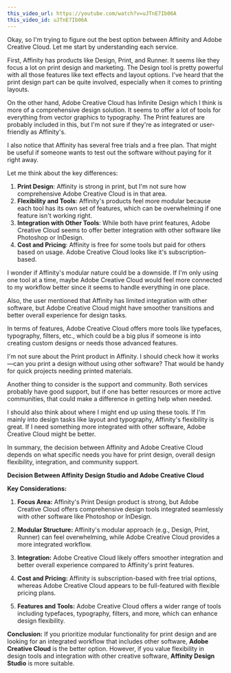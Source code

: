 ```yaml
---
this_video_url: https://youtube.com/watch?v=uJTnE7Ib06A
this_video_id: uJTnE7Ib06A
---
```

<think>
Okay, so I'm trying to figure out the best option between Affinity and Adobe Creative Cloud. Let me start by understanding each service.

First, Affinity has products like Design, Print, and Runner. It seems like they focus a lot on print design and marketing. The Design tool is pretty powerful with all those features like text effects and layout options. I've heard that the print design part can be quite involved, especially when it comes to printing layouts.

On the other hand, Adobe Creative Cloud has Infinite Design which I think is more of a comprehensive design solution. It seems to offer a lot of tools for everything from vector graphics to typography. The Print features are probably included in this, but I'm not sure if they're as integrated or user-friendly as Affinity's.

I also notice that Affinity has several free trials and a free plan. That might be useful if someone wants to test out the software without paying for it right away.

Let me think about the key differences:

1. **Print Design**: Affinity is strong in print, but I'm not sure how comprehensive Adobe Creative Cloud is in that area.
2. **Flexibility and Tools**: Affinity's products feel more modular because each tool has its own set of features, which can be overwhelming if one feature isn't working right.
3. **Integration with Other Tools**: While both have print features, Adobe Creative Cloud seems to offer better integration with other software like Photoshop or InDesign.
4. **Cost and Pricing**: Affinity is free for some tools but paid for others based on usage. Adobe Creative Cloud looks like it's subscription-based.

I wonder if Affinity's modular nature could be a downside. If I'm only using one tool at a time, maybe Adobe Creative Cloud would feel more connected to my workflow better since it seems to handle everything in one place.

Also, the user mentioned that Affinity has limited integration with other software, but Adobe Creative Cloud might have smoother transitions and better overall experience for design tasks.

In terms of features, Adobe Creative Cloud offers more tools like typefaces, typography, filters, etc., which could be a big plus if someone is into creating custom designs or needs those advanced features.

I'm not sure about the Print product in Affinity. I should check how it works—can you print a design without using other software? That would be handy for quick projects needing printed materials.

Another thing to consider is the support and community. Both services probably have good support, but if one has better resources or more active communities, that could make a difference in getting help when needed.

I should also think about where I might end up using these tools. If I'm mainly into design tasks like layout and typography, Affinity's flexibility is great. If I need something more integrated with other software, Adobe Creative Cloud might be better.

In summary, the decision between Affinity and Adobe Creative Cloud depends on what specific needs you have for print design, overall design flexibility, integration, and community support.
</think>

**Decision Between Affinity Design Studio and Adobe Creative Cloud**

**Key Considerations:**
1. **Focus Area:** Affinity's Print Design product is strong, but Adobe Creative Cloud offers comprehensive design tools integrated seamlessly with other software like Photoshop or InDesign.

2. **Modular Structure:** Affinity's modular approach (e.g., Design, Print, Runner) can feel overwhelming, while Adobe Creative Cloud provides a more integrated workflow.

3. **Integration:** Adobe Creative Cloud likely offers smoother integration and better overall experience compared to Affinity's print features.

4. **Cost and Pricing:** Affinity is subscription-based with free trial options, whereas Adobe Creative Cloud appears to be full-featured with flexible pricing plans.

5. **Features and Tools:** Adobe Creative Cloud offers a wider range of tools including typefaces, typography, filters, and more, which can enhance design flexibility.

**Conclusion:**
If you prioritize modular functionality for print design and are looking for an integrated workflow that includes other software, **Adobe Creative Cloud** is the better option. However, if you value flexibility in design tools and integration with other creative software, **Affinity Design Studio** is more suitable.
